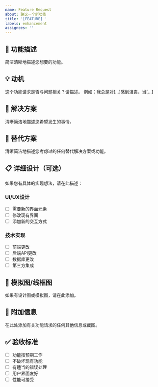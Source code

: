 ```yaml
---
name: Feature Request
about: 建议一个新功能
title: '[FEATURE] '
labels: enhancement
assignees: ''
---
```


## 🚀 功能描述
简洁清晰地描述您想要的功能。

## 💡 动机
这个功能请求是否与问题相关？请描述。
例如：我总是对[...]感到沮丧，当[...]

## 🎯 解决方案
清晰简洁地描述您希望发生的事情。

## 🔄 替代方案
清晰简洁地描述您考虑过的任何替代解决方案或功能。

## 📋 详细设计（可选）
如果您有具体的实现想法，请在此描述：

### UI/UX设计
- [ ] 需要新的界面元素
- [ ] 修改现有界面
- [ ] 添加新的交互方式

### 技术实现
- [ ] 前端更改
- [ ] 后端API更改
- [ ] 数据库更改
- [ ] 第三方集成

## 🎨 模拟图/线框图
如果有设计图或模拟图，请在此添加。

## 📝 附加信息
在此处添加有关功能请求的任何其他信息或截图。

## ✅ 验收标准
- [ ] 功能按预期工作
- [ ] 不破坏现有功能
- [ ] 有适当的错误处理
- [ ] 用户界面友好
- [ ] 性能可接受
